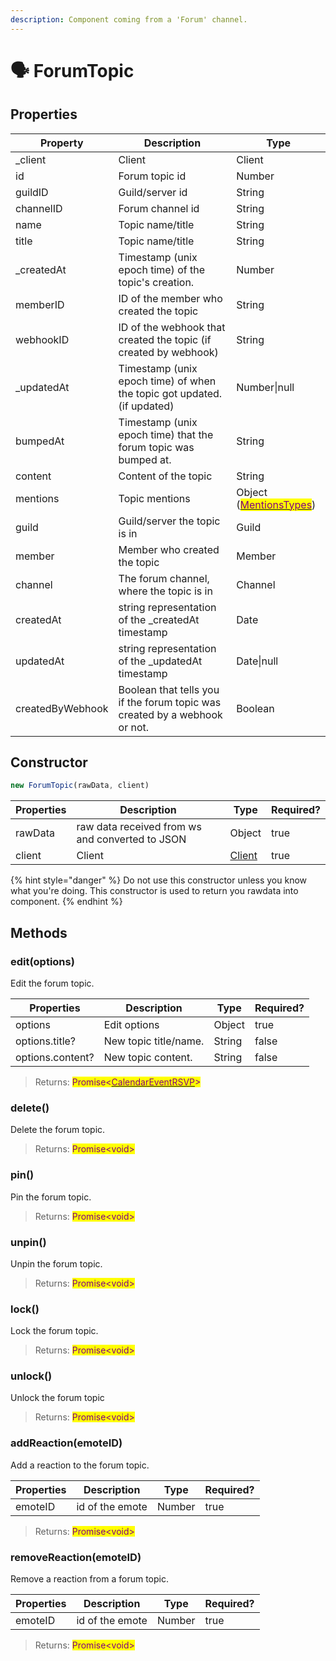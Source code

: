 ```yaml
---
description: Component coming from a 'Forum' channel.
---
```


# 🗣 ForumTopic

## Properties

| Property         | Description                                                                | Type                                                                                             |
| ---------------- | -------------------------------------------------------------------------- | ------------------------------------------------------------------------------------------------ |
| \_client         | Client                                                                     | Client                                                                                           |
| id               | Forum topic id                                                             | Number                                                                                           |
| guildID          | Guild/server id                                                            | String                                                                                           |
| channelID        | Forum channel id                                                           | String                                                                                           |
| name             | Topic name/title                                                           | String                                                                                           |
| title            | Topic name/title                                                           | String                                                                                           |
| \_createdAt      | Timestamp (unix epoch time) of the topic's creation.                       | Number                                                                                           |
| memberID         | ID of the member who created the topic                                     | String                                                                                           |
| webhookID        | ID of the webhook that created the topic (if created by webhook)           | String                                                                                           |
| \_updatedAt      | Timestamp (unix epoch time) of when the topic got updated. (if updated)    | Number\|null                                                                                     |
| bumpedAt         | Timestamp (unix epoch time) that the forum topic was bumped at.            | String                                                                                           |
| content          | Content of the topic                                                       | String                                                                                           |
| mentions         | Topic mentions                                                             | Object ([<mark style="color:purple;">MentionsTypes</mark>](../../v.0.1.6/types/mentionstype.md)) |
| guild            | Guild/server the topic is in                                               | Guild                                                                                            |
| member           | Member who created the topic                                               | Member                                                                                           |
| channel          | The forum channel, where the topic is in                                   | Channel                                                                                          |
| createdAt        | string representation of the \_createdAt timestamp                         | Date                                                                                             |
| updatedAt        | string representation of the \_updatedAt timestamp                         | Date\|null                                                                                       |
| createdByWebhook | Boolean that tells you if the forum topic was created by a webhook or not. | Boolean                                                                                          |

## Constructor

```javascript
new ForumTopic(rawData, client)
```

| Properties | Description                                     | Type                                         | Required? |
| ---------- | ----------------------------------------------- | -------------------------------------------- | --------- |
| rawData    | raw data received from ws and converted to JSON | Object                                       | true      |
| client     | Client                                          | [Client](../../v.0.1.6/components/client.md) | true      |

{% hint style="danger" %}
Do not use this constructor unless you know what you're doing. This constructor is used to return you rawdata into component.
{% endhint %}

## Methods

### edit(options)

Edit the forum topic.

| Properties       | Description           | Type   | Required? |
| ---------------- | --------------------- | ------ | --------- |
| options          | Edit options          | Object | true      |
| options.title?   | New topic title/name. | String | false     |
| options.content? | New topic content.    | String | false     |

> Returns: <mark style="color:purple;">Promise<</mark>[<mark style="color:purple;">CalendarEventRSVP</mark>](../../v.0.1.6/components/calendareventrsvp.md)<mark style="color:purple;">></mark>

### delete()

Delete the forum topic.

> Returns: <mark style="color:purple;">Promise\<void></mark>

### pin()

Pin the forum topic.

> Returns: <mark style="color:purple;">Promise\<void></mark>

### unpin()

Unpin the forum topic.

> Returns: <mark style="color:purple;">Promise\<void></mark>

### lock()

Lock the forum topic.&#x20;

> Returns: <mark style="color:purple;">Promise\<void></mark>

### unlock()

Unlock the forum topic

> Returns: <mark style="color:purple;">Promise\<void></mark>

### addReaction(emoteID)

Add a reaction to the forum topic.

| Properties | Description     | Type   | Required? |
| ---------- | --------------- | ------ | --------- |
| emoteID    | id of the emote | Number | true      |

> Returns: <mark style="color:purple;">Promise\<void></mark>

### removeReaction(emoteID)

Remove a reaction from a forum topic.

| Properties | Description     | Type   | Required? |
| ---------- | --------------- | ------ | --------- |
| emoteID    | id of the emote | Number | true      |

> Returns: <mark style="color:purple;">Promise\<void></mark>
